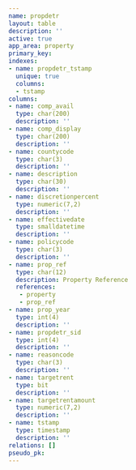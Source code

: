 ```yaml
---
name: propdetr
layout: table
description: ''
active: true
app_area: property
primary_key: 
indexes:
- name: propdetr_tstamp
  unique: true
  columns:
  - tstamp
columns:
- name: comp_avail
  type: char(200)
  description: ''
- name: comp_display
  type: char(200)
  description: ''
- name: countycode
  type: char(3)
  description: ''
- name: description
  type: char(30)
  description: ''
- name: discretionpercent
  type: numeric(7,2)
  description: ''
- name: effectivedate
  type: smalldatetime
  description: ''
- name: policycode
  type: char(3)
  description: ''
- name: prop_ref
  type: char(12)
  description: Property Reference
  references:
   - property
   - prop_ref
- name: prop_year
  type: int(4)
  description: ''
- name: propdetr_sid
  type: int(4)
  description: ''
- name: reasoncode
  type: char(3)
  description: ''
- name: targetrent
  type: bit
  description: ''
- name: targetrentamount
  type: numeric(7,2)
  description: ''
- name: tstamp
  type: timestamp
  description: ''
relations: []
pseudo_pk: 
---
```


